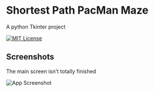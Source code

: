 
# Shortest Path PacMan Maze

A python Tkinter project 

[![MIT License](https://img.shields.io/badge/License-MIT-green.svg)](https://choosealicense.com/licenses/mit/)



## Screenshots

The main screen isn't totally finished

![App Screenshot](https://via.placeholder.com/468x300?text=App+Screenshot+Here)

